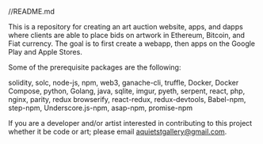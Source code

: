 //README.md

This is a repository for creating an art auction website, apps, and dapps where clients are able to place bids on artwork in Ethereum, Bitcoin, and Fiat currency.
The goal is to first create a webapp, then apps on the Google Play and Apple Stores.


Some of the prerequisite packages are the following:

solidity, solc, node-js, npm, web3, ganache-cli, truffle, Docker, Docker Compose, python, Golang, java, sqlite, imgur, pyeth, serpent, react, php, nginx, parity, redux
browserify, react-redux, redux-devtools, Babel-npm, step-npm, Underscore.js-npm, asap-npm, promise-npm

If you are a developer and/or artist interested in contributing to this project whether it be code or art; please email aquietstgallery@gmail.com.

